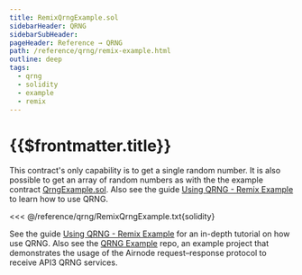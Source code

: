```yaml
---
title: RemixQrngExample.sol
sidebarHeader: QRNG
sidebarSubHeader:
pageHeader: Reference → QRNG
path: /reference/qrng/remix-example.html
outline: deep
tags:
  - qrng
  - solidity
  - example
  - remix
---
```


<PageHeader/>

<QrngRemoval/>

<SearchHighlight/>

<FlexStartTag/>

# {{$frontmatter.title}}

<!-- The original Remix Example guide is in archives. -->
<!--This contract is the one included in the
[Remix Example](/guides/qrng/remix-example/index.md) guide. Its only capability
is to get a single random number. It is also possible to get an array of random
numbers, see the [QRNG Example](/guides/qrng/qrng-example.md) guide.
-->

This contract's only capability is to get a single random number. It is also
possible to get an array of random numbers as with the the example contract
[QrngExample.sol](/reference/qrng/qrng-example.md). Also see the guide
[Using QRNG - Remix Example](/guides/qrng/qrng-remix/index.md) to learn how to
use QRNG.

<!-- prettier-ignore -->
<<< @/reference/qrng/RemixQrngExample.txt{solidity}

See the guide [Using QRNG - Remix Example](/guides/qrng/qrng-remix/index.md) for
an in-depth tutorial on how use QRNG. Also see the
[QRNG Example](https://github.com/api3dao/qrng-example) repo, an example project
that demonstrates the usage of the Airnode request–response protocol to receive
API3 QRNG services.

<FlexEndTag/>
